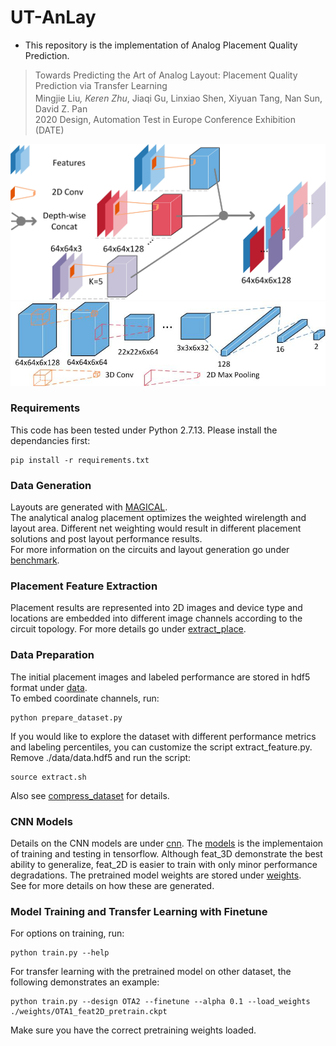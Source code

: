 # UT-AnLay #
- This repository is the implementation of Analog Placement Quality Prediction.
> Towards Predicting the Art of Analog Layout: Placement Quality Prediction via Transfer Learning \
Mingjie Liu<sup>*</sup>, Keren Zhu<sup>*</sup>, Jiaqi Gu, Linxiao Shen, Xiyuan Tang, Nan Sun, David Z. Pan \
2020 Design, Automation Test in Europe Conference Exhibition (DATE)

![pre_ext](./images/pre_ext.jpg)
![CNN](./images/3DCNN.jpg)

### Requirements ###
This code has been tested under Python 2.7.13. Please install the dependancies first:
```
pip install -r requirements.txt
```

### Data Generation ###
Layouts are generated with [MAGICAL](https://github.com/magical-eda/MAGICAL). \
The analytical analog placement optimizes the weighted wirelength and layout area. 
Different net weighting would result in different placement solutions and post layout performance results. \
For more information on the circuits and layout generation go under [benchmark](./benchmark).

### Placement Feature Extraction ###
Placement results are represented into 2D images and device type and locations are embedded into different image channels according to the circuit topology.
For more details go under [extract_place](./extract_place).

### Data Preparation ###
The initial placement images and labeled performance are stored in hdf5 format under [data](./data). \
To embed coordinate channels, run:
```
python prepare_dataset.py
```
If you would like to explore the dataset with different performance metrics and labeling percentiles, you can customize the script extract_feature.py. 
Remove ./data/data.hdf5 and run the script:
```
source extract.sh
```
Also see [compress_dataset](./compress_dataset) for details.

### CNN Models ### 
Details on the CNN models are under [cnn](./cnn). 
The [models](./models) is the implementaion of training and testing in tensorflow. 
Although feat_3D demonstrate the best ability to generalize, feat_2D is easier to train with only minor performance degradations. 
The pretrained model weights are stored under [weights](./weights). \
See for more details on how these are generated.

### Model Training and Transfer Learning with Finetune ###
For options on training, run:
```
python train.py --help
```
For transfer learning with the pretrained model on other dataset, the following demonstrates an example:
```
python train.py --design OTA2 --finetune --alpha 0.1 --load_weights ./weights/OTA1_feat2D_pretrain.ckpt
```
Make sure you have the correct pretraining weights loaded.

